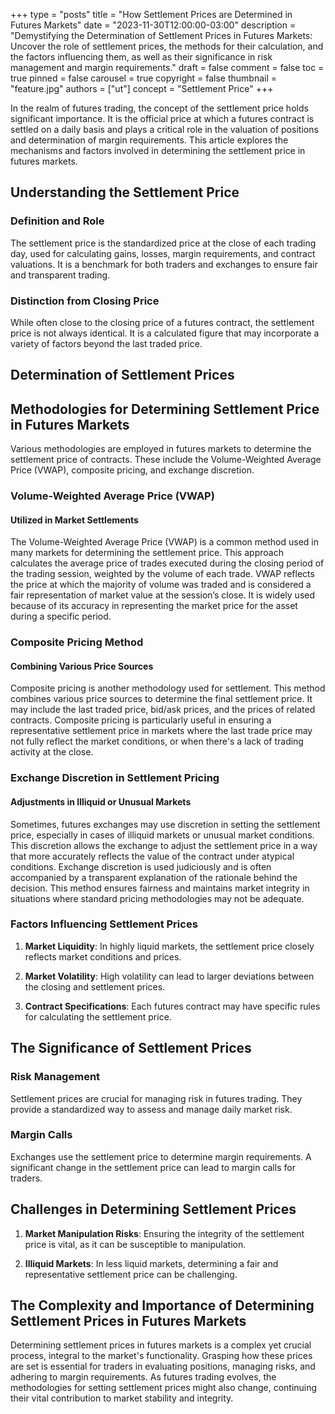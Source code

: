 +++
type = "posts"
title = "How Settlement Prices are Determined in Futures Markets"
date = "2023-11-30T12:00:00-03:00"
description = "Demystifying the Determination of Settlement Prices in Futures Markets: Uncover the role of settlement prices, the methods for their calculation, and the factors influencing them, as well as their significance in risk management and margin requirements." 
draft = false
comment = false
toc = true
pinned = false
carousel = true
copyright = false
thumbnail = "feature.jpg"
authors = ["ut"]
concept = "Settlement Price"
+++

In the realm of futures trading, the concept of the settlement price
holds significant importance. It is the official price at which a
futures contract is settled on a daily basis and plays a critical role
in the valuation of positions and determination of margin requirements.
This article explores the mechanisms and factors involved in determining
the settlement price in futures markets.

## Understanding the Settlement Price

### Definition and Role

The settlement price is the standardized price at the close of each
trading day, used for calculating gains, losses, margin requirements,
and contract valuations. It is a benchmark for both traders and
exchanges to ensure fair and transparent trading.

### Distinction from Closing Price

While often close to the closing price of a futures contract, the
settlement price is not always identical. It is a calculated figure that
may incorporate a variety of factors beyond the last traded price.

## Determination of Settlement Prices

## Methodologies for Determining Settlement Price in Futures Markets

Various methodologies are employed in futures markets to determine the
settlement price of contracts. These include the Volume-Weighted Average
Price (VWAP), composite pricing, and exchange discretion.

### Volume-Weighted Average Price (VWAP)

#### Utilized in Market Settlements

The Volume-Weighted Average Price (VWAP) is a common method used in many
markets for determining the settlement price. This approach calculates
the average price of trades executed during the closing period of the
trading session, weighted by the volume of each trade. VWAP reflects the
price at which the majority of volume was traded and is considered a
fair representation of market value at the session’s close. It is widely
used because of its accuracy in representing the market price for the
asset during a specific period.

### Composite Pricing Method

#### Combining Various Price Sources

Composite pricing is another methodology used for settlement. This
method combines various price sources to determine the final settlement
price. It may include the last traded price, bid/ask prices, and the
prices of related contracts. Composite pricing is particularly useful in
ensuring a representative settlement price in markets where the last
trade price may not fully reflect the market conditions, or when there's
a lack of trading activity at the close.

### Exchange Discretion in Settlement Pricing

#### Adjustments in Illiquid or Unusual Markets

Sometimes, futures exchanges may use discretion in setting the
settlement price, especially in cases of illiquid markets or unusual
market conditions. This discretion allows the exchange to adjust the
settlement price in a way that more accurately reflects the value of the
contract under atypical conditions. Exchange discretion is used
judiciously and is often accompanied by a transparent explanation of the
rationale behind the decision. This method ensures fairness and
maintains market integrity in situations where standard pricing
methodologies may not be adequate.

### Factors Influencing Settlement Prices

1.  **Market Liquidity**: In highly liquid markets, the settlement price
    closely reflects market conditions and prices.

2.  **Market Volatility**: High volatility can lead to larger deviations
    between the closing and settlement prices.

3.  **Contract Specifications**: Each futures contract may have specific
    rules for calculating the settlement price.

## The Significance of Settlement Prices

### Risk Management

Settlement prices are crucial for managing risk in futures trading. They
provide a standardized way to assess and manage daily market risk.

### Margin Calls

Exchanges use the settlement price to determine margin requirements. A
significant change in the settlement price can lead to margin calls for
traders.

## Challenges in Determining Settlement Prices

1.  **Market Manipulation Risks**: Ensuring the integrity of the
    settlement price is vital, as it can be susceptible to
    manipulation.

2.  **Illiquid Markets**: In less liquid markets, determining a fair and
    representative settlement price can be challenging.

## The Complexity and Importance of Determining Settlement Prices in Futures Markets

Determining settlement prices in futures markets is a complex yet
crucial process, integral to the market's functionality. Grasping how
these prices are set is essential for traders in evaluating positions,
managing risks, and adhering to margin requirements. As futures trading
evolves, the methodologies for setting settlement prices might also
change, continuing their vital contribution to market stability and
integrity.

